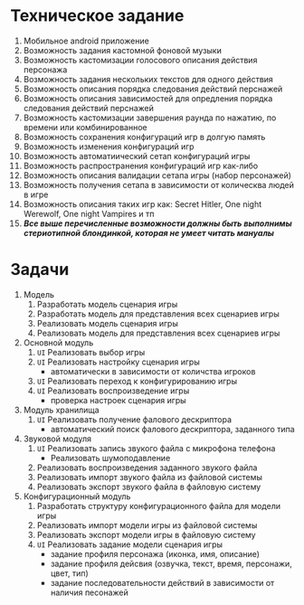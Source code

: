 # Техническое задание

1. Мобильное android приложение
1. Возможность задания кастомной фоновой музыки
1. Возможность кастомизации голосового описания действия персонажа
1. Возможность задания нескольких текстов для одного действия
1. Возможность описания порядка следования действий перснажей
1. Возможность описания зависимостей для опредления порядка следования действий перснажей
1. Возможность кастомизации завершения раунда по нажатию, по времени или комбинированное
1. Возможность сохранения конфигураций игр в долгую память
1. Возможность изменения конфигураций игр
1. Возможность автоматиический сетап конфигураций игры
1. Возможность распространения конфигураций игр как-либо
1. Возможность описания валидации сетапа игры (набор персонажей)
1. Возможность получения сетапа в зависимости от колическва людей в игре
1. Возможность описания таких игр как: Secret Hitler, One night Werewolf, One night Vampires и тп
1. ***Все выше перечисленные возможности должны быть выполнимы стериотипной блондинкой, которая не умеет читать мануалы***

# Задачи

1. Модель
	1. Разработать модель сценария игры
	1. Разработать модель для представления всех сценариев игры
	1. Реализовать модель сценария игры
	1. Реализовать модель для представления всех сценариев игры
1. Основной модуль
	1. `UI` Реализовать выбор игры
	1. `UI` Реализовать настройку сценария игры
		* автоматически в зависимости от количства игроков
	1. `UI` Реализовать переход к конфигурированию игры
	1. `UI` Реализовать воспроизведение игры
		* проверка настроек сценария игры
1. Модуль хранилища
	1. `UI` Реализовать получение фалового дескриптора
		* автоматический поиск фалового дескриптора, заданного типа
1. Звуковой модуля
	1. `UI` Реализовать запись звукого файла с микрофона телефона
		* Реализовать шумоподавление
	1. Реализовать воспроизведения заданного звукого файла
	1. Реализовать импорт звукого файла из файловой системы
	1. Реализовать экспорт звукого файла в файловую систему
1. Конфигурационный модуль
	1. Разработать структуру конфигурационного файла для модели игры
	1. Реализовать импорт модели игры из файловой системы
	1. Реализовать экспорт модели игры в файловую систему
	1. `UI` Реализовать задание модели сценария игры
		* задание профиля персонажа (иконка, имя, описание)
		* задание профиля дейсвия (озвучка, текст, время, персонажи, цвет, тип)
		* задание последовательности действий в зависимости от наличия песонажей
